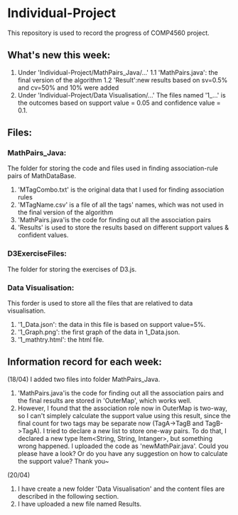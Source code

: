 # Individual-Project
This repository is used to record the progress of COMP4560 project.

## What's new this week:
1. Under 'Individual-Project/MathPairs_Java/...'
   1.1 'MathPairs.java': the final version of the algorithm
   1.2 'Result':new results based on sv=0.5% and cv=50% and 10% were added
2. Under 'Individual-Project/Data Visualisation/...'
   The files named '1_...' is the outcomes based on support value = 0.05 and confidence value = 0.1.


## Files:
### MathPairs_Java:
The folder for storing the code and files used in finding association-rule pairs of MathDataBase.
1. 'MTagCombo.txt' is the original data that I used for finding association rules
2. 'MTagName.csv' is a file of all the tags' names, which was not used in the final version of the algorithm
3. 'MathPairs.java'is the code for finding out all the association pairs 
4. 'Results' is used to store the results based on different support values & confident values.


### D3ExerciseFiles:
The folder for storing the exercises of D3.js.

### Data Visualisation:
This forder is used to store all the files that are relatived to data visualisation.
1. '1_Data.json': the data in this file is based on support value=5%.
2. '1_Graph.png': the first graph of the data in 1_Data.json.
3. '1_mathtry.html': the html file.

## Information record for each week:
(18/04) 
I added two files into folder MathPairs_Java.
1. 'MathPairs.java'is the code for finding out all the association pairs and the final results are stored in 'OuterMap', which works well.
2. However, I found that the association role now in OuterMap is two-way, so I can't simplely calculate the support value using this result, since the final count for two tags may be separate now (TagA->TagB and TagB->TagA). I tried to declare a new list to store one-way pairs. To do that, I declared a new type Item<String, String, Intanger>, but something wrong happened. I uploaded the code as 'newMathPair.java'. Could you please have a look? Or do you have any suggestion on how to calculate the support value? Thank you~

(20/04)
1. I have create a new folder 'Data Visualisation' and the content files are described in the following section.
2. I have uploaded a new file named Results.
